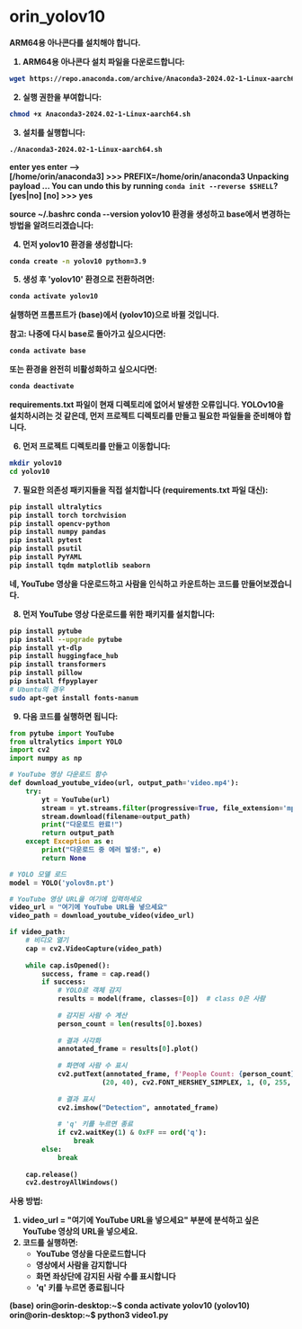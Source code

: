 # orin_yolov10
<b>  ARM64용 아나콘다를 설치해야 합니다.

1. ARM64용 아나콘다 설치 파일을 다운로드합니다:
```bash
wget https://repo.anaconda.com/archive/Anaconda3-2024.02-1-Linux-aarch64.sh
```

2. 실행 권한을 부여합니다:
```bash
chmod +x Anaconda3-2024.02-1-Linux-aarch64.sh
```

3. 설치를 실행합니다:
```bash
./Anaconda3-2024.02-1-Linux-aarch64.sh
```

enter
yes
enter
-->  
[/home/orin/anaconda3] >>> 
PREFIX=/home/orin/anaconda3
Unpacking payload ...
You can undo this by running `conda init --reverse $SHELL`? [yes|no]
[no] >>> yes


source ~/.bashrc
conda --version
yolov10 환경을 생성하고 base에서 변경하는 방법을 알려드리겠습니다:

4. 먼저 yolov10 환경을 생성합니다:
```bash
conda create -n yolov10 python=3.9
```

5. 생성 후 'yolov10' 환경으로 전환하려면:
```bash
conda activate yolov10
```

실행하면 프롬프트가 (base)에서 (yolov10)으로 바뀔 것입니다.

참고: 나중에 다시 base로 돌아가고 싶으시다면:
```bash
conda activate base
```

또는 환경을 완전히 비활성화하고 싶으시다면:
```bash
conda deactivate
```

requirements.txt 파일이 현재 디렉토리에 없어서 발생한 오류입니다. YOLOv10을 설치하시려는 것 같은데, 먼저 프로젝트 디렉토리를 만들고 필요한 파일들을 준비해야 합니다.

6. 먼저 프로젝트 디렉토리를 만들고 이동합니다:
```bash
mkdir yolov10
cd yolov10
```

7. 필요한 의존성 패키지들을 직접 설치합니다 (requirements.txt 파일 대신): 
```bash
pip install ultralytics
pip install torch torchvision 
pip install opencv-python
pip install numpy pandas
pip install pytest
pip install psutil
pip install PyYAML
pip install tqdm matplotlib seaborn
```


네, YouTube 영상을 다운로드하고 사람을 인식하고 카운트하는 코드를 만들어보겠습니다.

8. 먼저 YouTube 영상 다운로드를 위한 패키지를 설치합니다:
```bash
pip install pytube
pip install --upgrade pytube
pip install yt-dlp
pip install huggingface_hub
pip install transformers
pip install pillow
pip install ffpyplayer
# Ubuntu의 경우
sudo apt-get install fonts-nanum


```

9. 다음 코드를 실행하면 됩니다:

```python
from pytube import YouTube
from ultralytics import YOLO
import cv2
import numpy as np

# YouTube 영상 다운로드 함수
def download_youtube_video(url, output_path='video.mp4'):
    try:
        yt = YouTube(url)
        stream = yt.streams.filter(progressive=True, file_extension='mp4').first()
        stream.download(filename=output_path)
        print("다운로드 완료!")
        return output_path
    except Exception as e:
        print("다운로드 중 에러 발생:", e)
        return None

# YOLO 모델 로드
model = YOLO('yolov8n.pt')

# YouTube 영상 URL을 여기에 입력하세요
video_url = "여기에 YouTube URL을 넣으세요"
video_path = download_youtube_video(video_url)

if video_path:
    # 비디오 열기
    cap = cv2.VideoCapture(video_path)
    
    while cap.isOpened():
        success, frame = cap.read()
        if success:
            # YOLO로 객체 감지
            results = model(frame, classes=[0])  # class 0은 사람
            
            # 감지된 사람 수 계산
            person_count = len(results[0].boxes)
            
            # 결과 시각화
            annotated_frame = results[0].plot()
            
            # 화면에 사람 수 표시
            cv2.putText(annotated_frame, f'People Count: {person_count}', 
                       (20, 40), cv2.FONT_HERSHEY_SIMPLEX, 1, (0, 255, 0), 2)
            
            # 결과 표시
            cv2.imshow("Detection", annotated_frame)
            
            # 'q' 키를 누르면 종료
            if cv2.waitKey(1) & 0xFF == ord('q'):
                break
        else:
            break
            
    cap.release()
    cv2.destroyAllWindows()
```

사용 방법:
1. video_url = "여기에 YouTube URL을 넣으세요" 부분에 분석하고 싶은 YouTube 영상의 URL을 넣으세요.
2. 코드를 실행하면:
   - YouTube 영상을 다운로드합니다
   - 영상에서 사람을 감지합니다
   - 화면 좌상단에 감지된 사람 수를 표시합니다
   - 'q' 키를 누르면 종료됩니다



(base) orin@orin-desktop:~$ conda activate yolov10
(yolov10) orin@orin-desktop:~$ python3 video1.py
